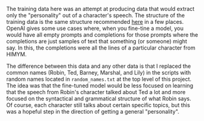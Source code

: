 The training data here was an attempt at producing data that would extract only the "personality" out of a character's speech. The structure of the training data is the same structure recommended [here](https://beta.openai.com/docs/guides/fine-tuning/preparing-your-dataset) in a few places. OpenAI gives some use cases where, when you fine-tine a model, you would have all empty prompts and completions for those prompts where the completions are just samples of text that something (or someone) might say. In this, the completions were all the lines of a particular character from HIMYM.

The difference between this data and any other data is that I replaced the common names (Robin, Ted, Barney, Marshal, and Lily) in the scripts with random names located in `random_names.txt` at the top level of this project. The idea was that the fine-tuned model would be less focused on learning that the speech from Robin's character talked about Ted a lot and more focused on the syntactical and grammatical structure of what Robin says. Of course, each character still talks about certain specific topics, but this was a hopeful step in the direction of getting a general "personality".